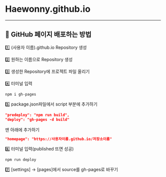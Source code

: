 # Haewonny.github.io
---

## 📄 GitHub 페이지 배포하는 방법 

1️⃣ (사용자 이름).github.io Repository 생성

2️⃣ 원하는 이름으로 Repository 생성

3️⃣ 생성한 Repository에 프로젝트 파일 올리기

4️⃣ 터미널 입력
```
npm i gh-pages 
```

5️⃣ package.json파일에서 script 부분에 추가하기
```json
"predeploy": "npm run build",
"deploy": "gh-pages -d build" 
```
맨 아래에 추가하기
```json
"homepage": "https://사용자이름.github.io/저장소이름"
```

6️⃣ 터미널 입력(published 뜨면 성공)
```
npm run deploy
```

7️⃣ [settings] -> [pages]에서 source를 gh-pages로 바꾸기
